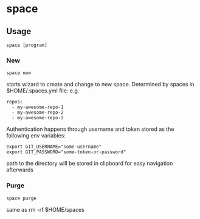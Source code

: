 # space

## Usage

`space [program]`

### New

`space new`

starts wizard to create and change to new space.  Determined by spaces in $HOME/.spaces.yml file: e.g.

```
repos:
  - my-awesome-repo-1
  - my-awesome-repo-2
  - my-awesome-repo-3
```

Authentication happens through username and token stored as the following env variables:

```
export GIT_USERNAME="some-username"
export GIT_PASSWORD="some-token-or-password"
```

path to the directory will be stored in clipboard for easy navigation afterwards

### Purge

`space purge`

same as rm -rf $HOME/spaces
